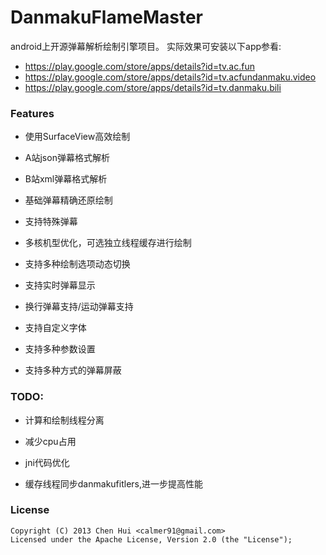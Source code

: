 DanmakuFlameMaster
==================

android上开源弹幕解析绘制引擎项目。
实际效果可安装以下app参看:
- https://play.google.com/store/apps/details?id=tv.ac.fun
- https://play.google.com/store/apps/details?id=tv.acfundanmaku.video
- https://play.google.com/store/apps/details?id=tv.danmaku.bili

### Features

- 使用SurfaceView高效绘制

- A站json弹幕格式解析

- B站xml弹幕格式解析

- 基础弹幕精确还原绘制

- 支持特殊弹幕

- 多核机型优化，可选独立线程缓存进行绘制

- 支持多种绘制选项动态切换

- 支持实时弹幕显示

- 换行弹幕支持/运动弹幕支持

- 支持自定义字体

- 支持多种参数设置

- 支持多种方式的弹幕屏蔽

### TODO:

- 计算和绘制线程分离

- 减少cpu占用

- jni代码优化

- 缓存线程同步danmakufitlers,进一步提高性能


### License
    Copyright (C) 2013 Chen Hui <calmer91@gmail.com>
    Licensed under the Apache License, Version 2.0 (the "License");
